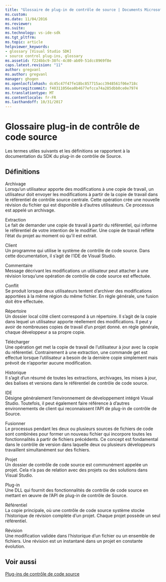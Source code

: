 ```yaml
---
title: "Glossaire de plug-in de contrôle de source | Documents Microsoft"
ms.custom: 
ms.date: 11/04/2016
ms.reviewer: 
ms.suite: 
ms.technology: vs-ide-sdk
ms.tgt_pltfrm: 
ms.topic: article
helpviewer_keywords:
- glossary [Visual Studio SDK]
- source control plug-ins, glossary
ms.assetid: f224bbc9-38fc-4c80-ab09-51dcc8969f8e
caps.latest.revision: "11"
author: gregvanl
ms.author: gregvanl
manager: ghogen
ms.openlocfilehash: dc45c47f47fe18bc857715acc3948561f06e718c
ms.sourcegitcommit: f40311056ea0b4677efcca74a285dbb0ce0e7974
ms.translationtype: MT
ms.contentlocale: fr-FR
ms.lasthandoff: 10/31/2017
---
```

# <a name="source-control-plug-in-glossary"></a>Glossaire plug-in de contrôle de code source
Les termes utiles suivants et les définitions se rapportent à la documentation du SDK du plug-in de contrôle de Source.  
  
## <a name="definitions"></a>Définitions  
 Archivage  
 Lorsqu’un utilisateur apporte des modifications à une copie de travail, un utilisateur doit envoyer les modifications à partir de la copie de travail dans le référentiel de contrôle source centrale. Cette opération crée une nouvelle révision du fichier qui est disponible à d’autres utilisateurs. Ce processus est appelé un archivage.  
  
 Extraction  
 Le fait de demander une copie de travail à partir du référentiel, qui informe le référentiel de votre intention de le modifier. Une copie de travail reflète l’état du projet au moment où qu'il est extrait.  
  
 Client  
 Un programme qui utilise le système de contrôle de code source. Dans cette documentation, il s’agit de l’IDE de Visual Studio.  
  
 Commentaire  
 Message décrivant les modifications un utilisateur peut attacher à une révision lorsqu’une opération de contrôle de code source est effectuée.  
  
 Conflit  
 Se produit lorsque deux utilisateurs tentent d’archiver des modifications apportées à la même région du même fichier. En règle générale, une fusion doit être effectuée.  
  
 Répertoire  
 Un dossier local côté client correspond à un répertoire. Il s’agit de la copie dans lequel un utilisateur apporte réellement des modifications. Il peut y avoir de nombreuses copies de travail d’un projet donné. en règle générale, chaque développeur a sa propre copie.  
  
 Télécharger  
 Une opération get met la copie de travail de l’utilisateur à jour avec la copie du référentiel. Contrairement à une extraction, une commande get est effectué lorsque l’utilisateur a besoin de la dernière copie simplement mais prévoit de n’apporter aucune modification.  
  
 Historique  
 Il s’agit d’un résumé de toutes les extractions, archivages, les mises à jour, des balises et versions dans le référentiel de contrôle de code source.  
  
 IDE  
 Désigne généralement l’environnement de développement intégré Visual Studio. Toutefois, il peut également faire référence à d’autres environnements de client qui reconnaissent l’API de plug-in de contrôle de Source.  
  
 Fusionner  
 Le processus pendant les deux ou plusieurs sources de fichiers de code sont combinées pour former un nouveau fichier qui incorpore toutes les fonctionnalités à partir de fichiers précédents. Ce concept est fondamental dans le contrôle de version dans laquelle deux ou plusieurs développeurs travaillent simultanément sur des fichiers.  
  
 Projet  
 Un dossier de contrôle de code source est communément appelée un projet. Cela n’a pas de relation avec des projets ou des solutions dans Visual Studio.  
  
 Plug-in  
 Une DLL qui fournit des fonctionnalités de contrôle de code source en mettant en œuvre de l’API de plug-in de contrôle de Source.  
  
 Référentiel  
 La copie principale, où une contrôle de code source système stocke l’historique de révision complète d’un projet. Chaque projet possède un seul référentiel.  
  
 Révision  
 Une modification validée dans l’historique d’un fichier ou un ensemble de fichiers. Une révision est un instantané dans un projet en constante évolution.  
  
## <a name="see-also"></a>Voir aussi  
 [Plug-ins de contrôle de code source](../extensibility/source-control-plug-ins.md)